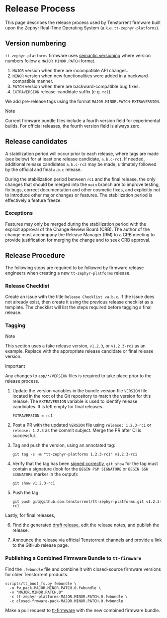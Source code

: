 # Release Process

This page describes the release process used by Tenstorrent firmware built upon the Zephyr
Real-Time Operating System (a.k.a. `tt-zephyr-platforms`).

## Version numbering

`tt-zephyr-platforms` firmware uses
[semantic versioning](https://en.wikipedia.org/wiki/Software_versioning) where version numbers
follow a `MAJOR.MINOR.PATCH` format.

1. `MAJOR` version when there are incompatible API changes.
2. `MINOR` version when new functionalities were added in a
   backward-compatible manner.
3. `PATCH` version when there are backward-compatible bug fixes.
4. `EXTRAVERSION` release-candidate suffix (e.g. `rc1`).

We add pre-release tags using the format `MAJOR.MINOR.PATCH-EXTRAVERSION`.

> [!NOTE]
> Current firmware bundle files include a fourth version field for experimental builds. For
> official releases, the fourth version field is always zero.

## Release candidates

A stabilization period will occur prior to each release, where tags are made (see below) for at
least one release candidate, `a.b.c-rc1`. If needed, additional release candidates `a.b.c-rc2`
may be made, ultimately followed by the official and final `a.b.c` release.

During the stabilization period between `rc1` and the final release, the only changes that should
be merged into the `main` branch are to improve testing, fix bugs, correct documentation and other
cosmetic fixes, and explicitly not to introduce other major changes or features. The stabilization
period is effectively a feature freeze.

### Exceptions

Features may only be merged during the stabilization period with the explicit approval of the
Change Review Board (CRB). The author of the change must accompany the Release Manager (RM) to a
CRB meeting to provide justification for merging the change and to seek CRB approval.

## Release Procedure

The following steps are required to be followed by firmware release engineers when creating a new
`tt-zephyr-platforms` release.

### Release Checklist

Create an issue with the title `Release Checklist va.b.c`. If the issue does not already exist,
then create it using the previous release checklist as a template. The checklist will list the
steps required before tagging a final release.

### Tagging

> [!NOTE]
> This section uses a fake release version, `v1.2.3`, or `v1.2.3-rc1` as an example. Replace with
> the appropriate release candidate or final release version.

> [!IMPORTANT]
> Any changes to `app/*/VERSION` files is required to take place prior to the release process.

1. Update the version variables in the bundle version file `VERSION` file located in the root of
    the Git repository to match the version for this release. The `EXTRAVERSION` variable is used
    to identify release candidates. It is left empty for final releases.

    ```
    EXTRAVERSION = rc1
    ```

2. Post a PR with the updated `VERSION` file using `release: 1.2.3-rc1` or `release: 1.2.3` as
    the commit subject. Merge the PR after CI is successful.

3. Tag and push the version, using an annotated tag:

    ```shell
    git tag -s -m "tt-zephyr-platforms 1.2.3-rc1" v1.2.3-rc1
    ```

4. Verify that the tag has been
    [signed correctly](https://docs.github.com/en/authentication/managing-commit-signature-verification/telling-git-about-your-signing-key),
    `git show` for the tag must contain a signature (look for the `BEGIN PGP SIGNATURE` or
    `BEGIN SSH SIGNATURE` marker in the output):

    ```shell
    git show v1.2.3-rc1
    ```

5. Push the tag:

    ```shell
    git push git@github.com:tenstorrent/tt-zephyr-platforms.git v1.2.3-rc1
    ```

Lastly, for final releases,

6. Find the generated
    [draft release](https://github.com/tenstorrent/tt-zephyr-platforms/releases), edit the release
    notes, and publish the release.

7. Announce the release via official Tenstorrent channels and provide a link to the
    GitHub release page.

### Publishing a Combined Firmware Bundle to `tt-firmware`

Find the `.fwbundle` file and combine it with closed-source firmware versions for older Tenstorrent
products.

```shell
scripts/tt_boot_fs.py fwbundle \
  -o fw_pack-MAJOR.MINOR.PATCH.0.fwbundle \
  -v "MAJOR.MINOR.PATCH.0"
  -c tt-zephyr-platforms-MAJOR.MINOR.PATCH.0.fwbundle \
  -c closed-frmware-pack-MAJOR.MINOR.PATCH.0.fwbundle
```

Make a pull request to [tt-firmware](https://github.com/tenstorrent/tt-firmware) with the new
combined firmware bundle.
